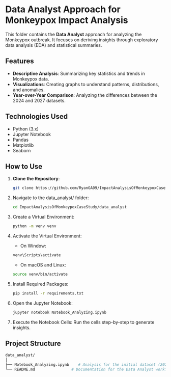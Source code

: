 # Data Analyst Approach for Monkeypox Impact Analysis

This folder contains the **Data Analyst** approach for analyzing the Monkeypox outbreak. It focuses on deriving insights through exploratory data analysis (EDA) and statistical summaries.

## Features

- **Descriptive Analysis**: Summarizing key statistics and trends in Monkeypox data.
- **Visualizations**: Creating graphs to understand patterns, distributions, and anomalies.
- **Year-over-Year Comparison**: Analyzing the differences between the 2024 and 2027 datasets.

## Technologies Used

- Python (3.x)
- Jupyter Notebook
- Pandas
- Matplotlib
- Seaborn

## How to Use

1. **Clone the Repository**:

   ```bash
   git clone https://github.com/RyanGA09/ImpactAnalysisOfMonkeypoxCaseStudy.git
   ```

2. Navigate to the data_analyst/ folder:

   ```bash
   cd ImpactAnalysisOfMonkeypoxCaseStudy/data_analyst
   ```

3. Create a Virtual Environment:

   ```bash
   python -m venv venv
   ```

4. Activate the Virtual Environment:

   - On Window:

   ```bash
   venv\Scripts\activate
   ```

   - On macOS and Linux:

   ```bash
   source venv/bin/activate
   ```

5. Install Required Packages:

   ```bash
   pip install -r requirements.txt
   ```

6. Open the Jupyter Notebook:

   ```bash
   jupyter notebook Notebook_Analyzing.ipynb
   ```

7. Execute the Notebook Cells: Run the cells step-by-step to generate insights.

## Project Structure

```bash
data_analyst/
│
├── Notebook_Analyzing.ipynb    # Analysis for the initial dataset (2024)
└── README.md                # Documentation for the Data Analyst workflow
```
